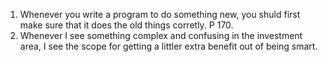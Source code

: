 1. Whenever you write a program to do something new, you shuld first make sure that it does the old things corretly. P 170.
2. Whenever I see something complex and confusing in the investment area, I see the scope for getting a littler extra benefit out of being smart.
